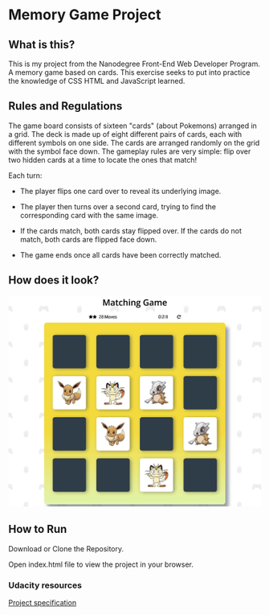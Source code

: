 # Memory Game Project


## What is this? 
This is my project from the Nanodegree Front-End Web Developer Program. A memory game based on cards. This exercise seeks to put into practice the knowledge of CSS HTML and JavaScript learned.


## Rules and Regulations 

The game board consists of sixteen "cards" (about Pokemons) arranged in a grid. The deck is made up of eight different pairs of cards, each with different symbols on one side. The cards are arranged randomly on the grid with the symbol face down. The gameplay rules are very simple: flip over two hidden cards at a time to locate the ones that match!

Each turn:

- The player flips one card over to reveal its underlying image.

- The player then turns over a second card, trying to find the corresponding card with the same image.

- If the cards match, both cards stay flipped over.
If the cards do not match, both cards are flipped face down.

- The game ends once all cards have been correctly matched.

## How does it look?
![Capture Game Pokemons Cards](Pokemongame.jpg "capture Game Pokemons Cards")

## How to Run
Download or Clone the Repository.

Open index.html file to view the project in your browser.


### Udacity resources

[Project specification](https://review.udacity.com/#!/rubrics/591/view)
